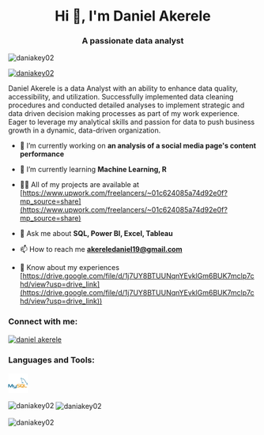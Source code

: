 <h1 align="center">Hi 👋, I'm Daniel Akerele</h1>
<h3 align="center">A passionate data analyst</h3>

<p align="left"> <img src="https://komarev.com/ghpvc/?username=daniakey02&label=Profile%20views&color=0e75b6&style=flat" alt="daniakey02" /> </p>
<p align="left"> <a href="https://github.com/ryo-ma/github-profile-trophy"><img src="https://github-profile-trophy.vercel.app/?username=daniakey02" alt="daniakey02" /></a> </p>

Daniel Akerele is a data Analyst with an ability to enhance data quality, accessibility, and utilization. Successfully implemented data cleaning procedures and conducted detailed analyses to implement strategic and data driven decision making processes as part of my work experience. Eager to leverage my analytical skills and passion for data to push business growth in a dynamic, data-driven organization.

- 🔭 I’m currently working on **an analysis of a social media page's content performance**

- 🌱 I’m currently learning **Machine Learning, R**

- 👨‍💻 All of my projects are available at [https://www.upwork.com/freelancers/~01c624085a74d92e0f?mp_source=share](https://www.upwork.com/freelancers/~01c624085a74d92e0f?mp_source=share)

- 💬 Ask me about **SQL, Power BI, Excel, Tableau**

- 📫 How to reach me **akereledaniel19@gmail.com**

- 📄 Know about my experiences [https://drive.google.com/file/d/1j7UY8BTUUNqnYEvklGm6BUK7mclp7chd/view?usp=drive_link](https://drive.google.com/file/d/1j7UY8BTUUNqnYEvklGm6BUK7mclp7chd/view?usp=drive_link))

<h3 align="left">Connect with me:</h3>
<p align="left">
<a href="https://linkedin.com/in/daniel akerele" target="blank"><img align="center" src="https://raw.githubusercontent.com/rahuldkjain/github-profile-readme-generator/master/src/images/icons/Social/linked-in-alt.svg" alt="daniel akerele" height="30" width="40" /></a>
</p>

<h3 align="left">Languages and Tools:</h3>
<p align="left"> <a href="https://www.mysql.com/" target="_blank" rel="noreferrer"> <img src="https://raw.githubusercontent.com/devicons/devicon/master/icons/mysql/mysql-original-wordmark.svg" alt="mysql" width="40" height="40"/> </a> </p>

<p><img align="left" src="https://github-readme-stats.vercel.app/api/top-langs?username=daniakey02&show_icons=true&locale=en&layout=compact" alt="daniakey02" /></p>

<p>&nbsp;<img align="center" src="https://github-readme-stats.vercel.app/api?username=daniakey02&show_icons=true&locale=en" alt="daniakey02" /></p>

<p><img align="center" src="https://github-readme-streak-stats.herokuapp.com/?user=daniakey02&" alt="daniakey02" /></p>
